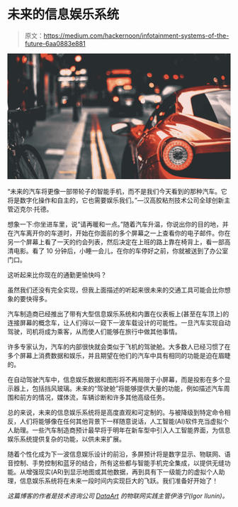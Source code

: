 # 未来的信息娱乐系统

> 原文：<https://medium.com/hackernoon/infotainment-systems-of-the-future-6aa0883e881>

![](img/90f623584df65893b42c56a496324b51.png)

“未来的汽车将更像一部带轮子的智能手机，而不是我们今天看到的那种汽车。它将是数字化操作和自主的，它也需要娱乐我们。”—汉高胶粘剂技术公司全球创新主管迈克尔·托德。

想象一下:你坐进车里，说“请再暖和一点。”随着汽车升温，你说出你的目的地，并在汽车离开你的车道时，开始在你面前的多个屏幕之一上查看你的电子邮件。你在另一个屏幕上看了一天的约会列表，然后决定在上班的路上靠在椅背上，看一部高清电影。看了 10 分钟后，小睡一会儿，在你的车停好之前，你就被送到了办公室门口。

这听起来比你现在的通勤更愉快吗？

虽然我们还没有完全实现，但我上面描述的听起来很未来的交通工具可能会比你想象的要快得多。

汽车制造商已经推出了带有大型信息娱乐系统和内置在仪表板上(甚至在车顶上)的连接屏幕的概念车，让人们得以一窥下一波车载设计的可能性。一旦汽车实现自动驾驶，司机将成为乘客，从而使人们能够在旅行中做其他事情。

许多专家认为，汽车的内部很快就会类似于飞机的驾驶舱。大多数人已经习惯了在多个屏幕上消费数据和娱乐，并且期望在他们的汽车中具有相同的功能是迫在眉睫的。

在自动驾驶汽车中，信息娱乐数据和图形将不再局限于小屏幕，而是投影在多个显示器上，包括挡风玻璃。未来的“驾驶舱”将能够提供大量的功能，例如描述汽车周围和前方的情况，媒体流，车辆诊断和许多其他高级任务。

总的来说，未来的信息娱乐系统将是高度直观和可定制的。与被降级到特定命令相反，人们将能够像在任何其他背景下一样随意说话，人工智能(AI)软件充当虚拟个人助理。一些汽车制造商预计最早将于明年在新车型中引入人工智能界面，为信息娱乐系统提供复杂的功能，以供未来扩展。

随着个性化成为下一波信息娱乐设计的前沿，多屏预计将是数字显示、物联网、语音控制、手势控制和蓝牙的结合，所有这些都与智能手机完全集成，以提供无缝功能。从增强现实(AR)到显示地图或其他数据，再到具有下一级能力的虚拟个人助理，信息娱乐系统将在未来一段时间内实现巨大的飞跃。我们准备好开始了！

*这篇博客的作者是技术咨询公司* [*DataArt*](http://dataart.com) *的物联网实践主管伊洛宁(Igor Ilunin)。*